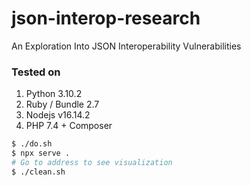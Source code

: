 # json-interop-research
An Exploration Into JSON Interoperability Vulnerabilities

### Tested on
1. Python 3.10.2
2. Ruby / Bundle 2.7
3. Nodejs v16.14.2
4. PHP 7.4 + Composer

``` bash
$ ./do.sh
$ npx serve .
# Go to address to see visualization
$ ./clean.sh
```
